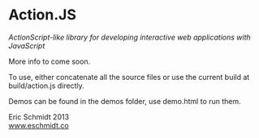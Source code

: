 # Action.JS

*ActionScript-like library for developing interactive web applications with JavaScript*

More info to come soon.

To use, either concatenate all the source files or use the current build at build/action.js directly.

Demos can be found in the demos folder, use demo.html to run them.

Eric Schmidt 2013  
www.eschmidt.co